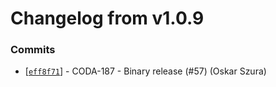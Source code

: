 # Changelog from v1.0.9
### Commits
* [[`eff8f71`](http://github.com/coda-it/gowebapp/commit/eff8f71fbf7981cdac9d12f06baef1b504a4945b)] - CODA-187 - Binary release (#57) (Oskar Szura)